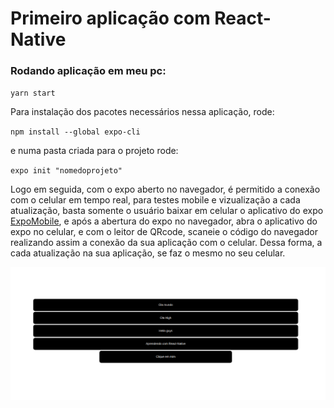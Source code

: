 # Primeiro aplicação com React-Native

### Rodando aplicação em meu pc:

`yarn start`

Para instalação dos pacotes necessários nessa aplicação, rode:

`npm install --global expo-cli`

e numa pasta criada para o projeto rode:

`expo init "nomedoprojeto"`

Logo em seguida, com o expo aberto no navegador, é permitido a conexão com o celular em tempo real, para testes mobile e vizualização a cada atualização, basta somente o usuário baixar em celular o aplicativo do expo [ExpoMobile](https://play.google.com/store/apps/details?id=host.exp.exponent&hl=pt_BR&gl=US), e após a abertura do expo no navegador, abra o aplicativo do expo no celular, e com o leitor de QRcode, scaneie o código do navegador realizando assim a conexão da sua aplicação com o celular. Dessa forma, a cada atualização na sua aplicação, se faz o mesmo no seu celular.

![Interface](./img/Interface.png)